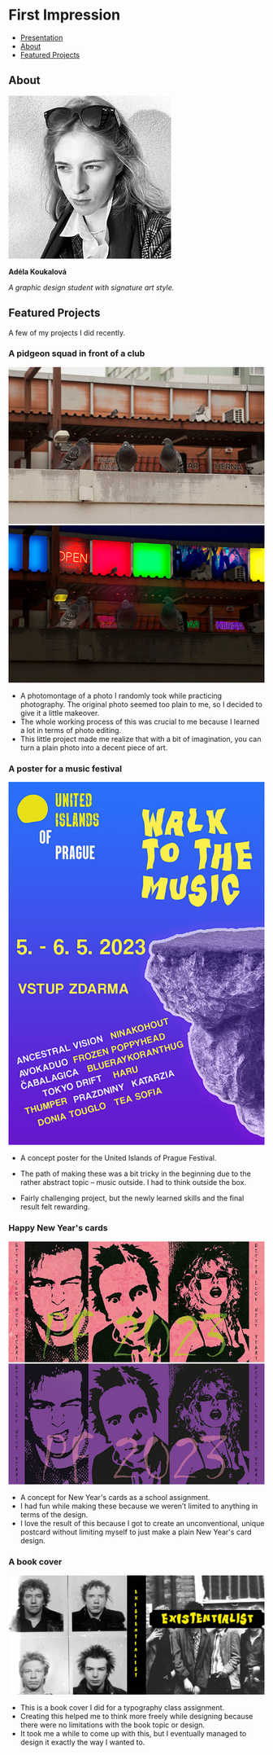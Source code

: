# First Impression


- [Presentation](Koukalova-draft-first-impression-2023.pdf)
- [About](#about)
- [Featured Projects](#featured-projects)

## About


![blonde girl wearing a jacket and sunglasses in a black and white picture](Koukalova-headshot.jpg)

**Adéla Koukalová**

*A graphic design student with signature art style.*


## Featured Projects

A few of my projects I did recently.





### A pidgeon squad in front of a club


![Three pidgeons sitting on top of a bridge in front of a club at night.](A-pidgeon-squad-original.jpg)
![Three pidgeons sitting on top of a bridge in front of a club during a day](A-pidgeon-squad.jpg)


- A photomontage of a photo I randomly took while practicing photography. The original photo seemed too plain to me, so I decided to give it a little makeover.
- The whole working process of this was crucial to me because I learned a lot in terms of photo editing. 
- This little project made me realize that with a bit of imagination, you can turn a plain photo into a decent piece of art.




### A poster for a music festival


![Neon blue and purple background with a yellow highlighted names of singers and bands and blue colored edge of a rock on the side.](music-festival-poster.jpg)

- A concept poster for the United Islands of Prague Festival.

- The path of making these was a bit tricky in the beginning due to the rather abstract topic – music outside. I had to think outside the box.

- Fairly challenging project, but the newly learned skills and the final result felt rewarding.




### Happy New Year's cards 


![Black silhouettes with faces of Johnny Rotten and Sid Vicious on a pink background with a yellow sign PF 2023.](xmas-postcard-1.jpg)
![Black silhouettes with faces of Johnny Rotten and Sid Vicious on a purple background with a pink sign PF 2023.](xmas-postcard-2.jpg)

- A concept for New Year's cards as a school assignment.
- I had fun while making these because we weren’t limited to anything in terms of the design. 
- I love the result of this because I got to create an unconventional, unique postcard without limiting myself to just make a plain New Year's card design. 




### A book cover 


![Black and white photo of Sex Pistols members in a chessboard composition on the left and black rectangle with a yellow sign EXISTENTIALIST in the middle and black and white photo of Sex Pistols members next to each other on the right.](book-cover-concept.jpg)

- This is a book cover I did for a typography class assignment. 
- Creating this helped me to think more freely while designing because there were no limitations with the book topic or design. 
- It took me a while to come up with this, but I eventually managed to design it exactly the way I wanted to.


